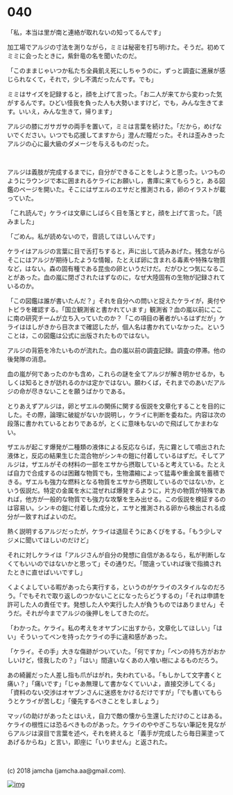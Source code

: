 # 040

「私，本当は里が南と連絡が取れないの知ってるんです」  

加工場でアルジの寸法を測りながら，ミミは秘密を打ち明けた。そうだ。初めてミミに会ったときに，紫針竜の名を聞いたのだ。  

「このままじゃいつか私たち全員飢え死にしちゃうのに，ずっと調査に進展が感じられなくて，それで，少し不満だったんです。でも」  

ミミはサイズを記録すると，顔を上げて言った。「お二人が来てから変わった気がするんです。ひどい怪我を負った人も大勢いますけど，でも，みんな生きてます。いいえ，みんな生きて，帰ります」  

アルジの膝にガサガサの両手を置いて，ミミは言葉を続けた。「だから，めげないでください。いつでも応援してますから」澄んだ瞳だった。それは歪みきったアルジの心に最大級のダメージを与えるものだった。  

<br>  

アルジは義肢が完成するまでに，自分ができることをしようと思った。いつものようにラウンジで本に囲まれるケライにお願いし，書庫に来てもらうと，ある図鑑のページを開いた。そこにはザエルのエサだと推測される，卵のイラストが載っていた。  

「これ読んで」ケライは文章にしばらく目を落とすと，顔を上げて言った。「読みました」  

「ごめん。私が読めないので，音読してほしいんです」  

ケライはアルジの言葉に目で舌打ちすると，声に出して読みあげた。残念ながらそこにはアルジが期待したような情報，たとえば卵に含まれる毒素や特殊な物質など，はない。森の固有種である昆虫の卵というだけだ。だがひとつ気になることがあった。血の嵐に閉ざされたはずなのに，なぜ大陸固有の生物が記録されているのか。  

「この図鑑は誰が書いたんだ？」それを自分への問いと捉えたケライが，奥付やトビラを確認する。「国立観測省と書かれています」観測省？血の嵐以前にここに南の研究チームが立ち入っていたのか？「この項目の著者がいるはずだが」ケライははしがきから目次まで確認したが，個人名は書かれていなかった。ということは，この図鑑は公式に出版されたものではない。  

アルジの背筋を冷たいものが流れた。血の嵐以前の調査記録。調査の停滞。他の後発隊の消息。  

血の嵐が何であったのかも含め，これらの謎を全てアルジが解き明かせるか，もしくは知るときが訪れるのかは定かではない。願わくば，それまでのあいだアルジの命が尽きないことを願うばかりである。  

とりあえずアルジは，卵とザエルの関係に関する仮説を文章化することを目的にした。その際，論理に破綻がないか説明し，ケライに判断を委ねた。内容は次の段落に書かれているとおりであるが，とくに意味もないので飛ばしてかまわない。  

ザエルが起こす爆発が二種類の液体による反応ならば，先に霧として噴出された液体と，反応の結果生じた混合物がシンキの鎧に付着しているはずだ。そしてアルジは，ザエルがその材料の一部をエサから摂取していると考えている。たとえば自力で合成するのは困難な物質でも，生物濃縮によって猛毒や重金属を蓄積できる。ザエルも強力な燃料となる物質をエサから摂取しているのではないか，という仮説だ。特定の金属を水に混ぜれば爆発するように，片方の物質が特殊であれば，他方が一般的な物質でも強力な攻撃を生み出せる。この仮説を検証するのは容易い。シンキの鎧に付着した成分と，エサと推測される卵から検出される成分が一致すればよいのだ。  

熱く説明するアルジだったが，ケライは退屈そうにあくびをする。「もう少しマジメに聞いてほしいのだけど」  

それに対しケライは「アルジさんが自分の発想に自信があるなら，私が判断しなくてもいいのではないかと思って」その通りだ。「間違っていれば後で指摘されたときに直せばいいですし」  

くよくよしている暇があったら実行する，というのがケライのスタイルなのだろう。「でもそれで取り返しのつかないことになったらどうするの」「それは申請を許可した人の責任です。発想した人や実行した人が負うものではありません」そうだ。それが今までアルジの後押しをしてきたのだ。  

「わかった。ケライ。私の考えをオヤブンに出すから，文章化してほしい」「はい」そういってペンを持ったケライの手に違和感があった。  

「ケライ。その手」大きな傷跡がついていた。「何ですか」「ペンの持ち方がおかしいけど，怪我したの？」「はい」間違いなくあの人喰い樹によるものだろう。  

あの綺麗だった人差し指も爪がはがれ，失われている。「もしかして文字書くと痛い？」「痛いです」「じゃあ無理して書かなくていいよ，直接交渉してくる」「資料のない交渉はオヤブンさんに迷惑をかけるだけですが」「でも書いてもらうとケライが苦しむ」「優先するべきことをしましょう」  

マッパの助けがあったとはいえ，自力で敵の懐から生還しただけのことはある。ケライの根性には恐るべきものがあった。ケライのややぎこちない筆記を見ながらアルジは涙目で言葉を述べ，それを終えると「義手が完成したら毎日薬塗ってあげるからね」と言い，即座に「いりません」と返された。  

<br>  
<br>  
(c) 2018 jamcha (jamcha.aa@gmail.com).  

[![img](http://i.creativecommons.org/l/by-nc-sa/4.0/88x31.png)](http://creativecommons.org/licenses/by-nc-sa/4.0/deed)
